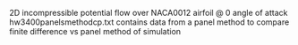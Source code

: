 2D incompressible potential flow over NACA0012 airfoil @ 0 angle of attack
hw3400panelsmethodcp.txt contains data from a panel method to compare finite difference vs panel method of simulation